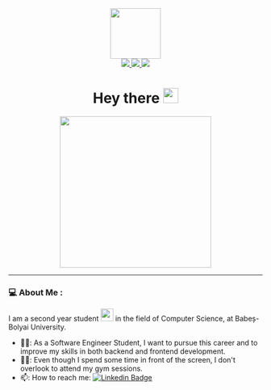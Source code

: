 <div id="header" align="center">
  <img src="https://media.giphy.com/media/jdPMeyv9rn0hZHh8n9/giphy.gif" width="100"/>
</div>

<div id="badges" align="center">
  <a href="https://www.linkedin.com/in/tudor-farcas-491037193/">
    <img src="https://img.shields.io/badge/LinkedIn-blue?logo=linkedin&logoColor=white&style=for-the-badge"/>
  </a>
  <a href="https://www.instagram.com/_tudorfarcas_/">
    <img src="https://img.shields.io/badge/Instagram-blueviolet?logo=instagram&logoColor=white&style=for-the-badge"/>
  </a>
  <a href="https://twitter.com/TudorFarcas3">
    <img src="https://img.shields.io/badge/Twitter-9cf?logo=twitter&logoColor=white&style=for-the-badge"/>
  </a>
</div>

<h1 align="center">
  Hey there
  <img src="https://media.giphy.com/media/hvRJCLFzcasrR4ia7z/giphy.gif" width="30px"/>
</h1>

<div align="center">
  <img src="https://media.giphy.com/media/SWoSkN6DxTszqIKEqv/giphy.gif" height="300px"/>
</div>
  
---
### 💻 About Me :
I am a second year student <img src="https://media.giphy.com/media/WUlplcMpOCEmTGBtBW/giphy.gif" width="25"> in the field of Computer Science, at Babeș-Bolyai University.

- 👨‍🎓: As a Software Engineer Student, I want to pursue this career and to improve my skills in both backend and frontend development.
- 🏋️‍♂️: Even though I spend some time in front of the screen, I don't overlook to attend my gym sessions.
- 📫: How to reach me: [![Linkedin Badge](https://img.shields.io/badge/LinkedIn-blue?style=flat&logo=Linkedin&logoColor=white)](https://www.linkedin.com/in/tudor-farcas-491037193/) 
